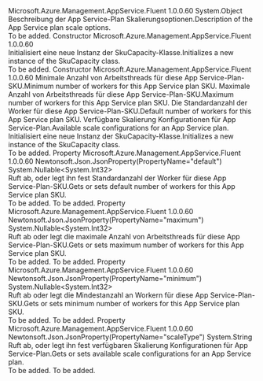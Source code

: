 <Type Name="SkuCapacity" FullName="Microsoft.Azure.Management.AppService.Fluent.Models.SkuCapacity">
  <TypeSignature Language="C#" Value="public class SkuCapacity" />
  <TypeSignature Language="ILAsm" Value=".class public auto ansi beforefieldinit SkuCapacity extends System.Object" />
  <TypeSignature Language="DocId" Value="T:Microsoft.Azure.Management.AppService.Fluent.Models.SkuCapacity" />
  <TypeSignature Language="VB.NET" Value="Public Class SkuCapacity" />
  <TypeSignature Language="F#" Value="type SkuCapacity = class" />
  <AssemblyInfo>
    <AssemblyName>Microsoft.Azure.Management.AppService.Fluent</AssemblyName>
    <AssemblyVersion>1.0.0.60</AssemblyVersion>
  </AssemblyInfo>
  <Base>
    <BaseTypeName>System.Object</BaseTypeName>
  </Base>
  <Interfaces />
  <Docs>
    <summary>
            <span data-ttu-id="50ab3-101">Beschreibung der App Service-Plan Skalierungsoptionen.</span><span class="sxs-lookup"><span data-stu-id="50ab3-101">Description of the App Service plan scale options.</span></span>
            </summary>
    <remarks>To be added.</remarks>
  </Docs>
  <Members>
    <Member MemberName=".ctor">
      <MemberSignature Language="C#" Value="public SkuCapacity ();" />
      <MemberSignature Language="ILAsm" Value=".method public hidebysig specialname rtspecialname instance void .ctor() cil managed" />
      <MemberSignature Language="DocId" Value="M:Microsoft.Azure.Management.AppService.Fluent.Models.SkuCapacity.#ctor" />
      <MemberSignature Language="VB.NET" Value="Public Sub New ()" />
      <MemberType>Constructor</MemberType>
      <AssemblyInfo>
        <AssemblyName>Microsoft.Azure.Management.AppService.Fluent</AssemblyName>
        <AssemblyVersion>1.0.0.60</AssemblyVersion>
      </AssemblyInfo>
      <Parameters />
      <Docs>
        <summary>
            <span data-ttu-id="50ab3-102">Initialisiert eine neue Instanz der SkuCapacity-Klasse.</span><span class="sxs-lookup"><span data-stu-id="50ab3-102">Initializes a new instance of the SkuCapacity class.</span></span>
            </summary>
        <remarks>To be added.</remarks>
      </Docs>
    </Member>
    <Member MemberName=".ctor">
      <MemberSignature Language="C#" Value="public SkuCapacity (Nullable&lt;int&gt; minimum = null, Nullable&lt;int&gt; maximum = null, Nullable&lt;int&gt; defaultProperty = null, string scaleType = null);" />
      <MemberSignature Language="ILAsm" Value=".method public hidebysig specialname rtspecialname instance void .ctor(valuetype System.Nullable`1&lt;int32&gt; minimum, valuetype System.Nullable`1&lt;int32&gt; maximum, valuetype System.Nullable`1&lt;int32&gt; defaultProperty, string scaleType) cil managed" />
      <MemberSignature Language="DocId" Value="M:Microsoft.Azure.Management.AppService.Fluent.Models.SkuCapacity.#ctor(System.Nullable{System.Int32},System.Nullable{System.Int32},System.Nullable{System.Int32},System.String)" />
      <MemberSignature Language="VB.NET" Value="Public Sub New (Optional minimum As Nullable(Of Integer) = null, Optional maximum As Nullable(Of Integer) = null, Optional defaultProperty As Nullable(Of Integer) = null, Optional scaleType As String = null)" />
      <MemberSignature Language="F#" Value="new Microsoft.Azure.Management.AppService.Fluent.Models.SkuCapacity : Nullable&lt;int&gt; * Nullable&lt;int&gt; * Nullable&lt;int&gt; * string -&gt; Microsoft.Azure.Management.AppService.Fluent.Models.SkuCapacity" Usage="new Microsoft.Azure.Management.AppService.Fluent.Models.SkuCapacity (minimum, maximum, defaultProperty, scaleType)" />
      <MemberType>Constructor</MemberType>
      <AssemblyInfo>
        <AssemblyName>Microsoft.Azure.Management.AppService.Fluent</AssemblyName>
        <AssemblyVersion>1.0.0.60</AssemblyVersion>
      </AssemblyInfo>
      <Parameters>
        <Parameter Name="minimum" Type="System.Nullable&lt;System.Int32&gt;" />
        <Parameter Name="maximum" Type="System.Nullable&lt;System.Int32&gt;" />
        <Parameter Name="defaultProperty" Type="System.Nullable&lt;System.Int32&gt;" />
        <Parameter Name="scaleType" Type="System.String" />
      </Parameters>
      <Docs>
        <param name="minimum"><span data-ttu-id="50ab3-103">Minimale Anzahl von Arbeitsthreads für diese App Service-Plan-SKU.</span><span class="sxs-lookup"><span data-stu-id="50ab3-103">Minimum number of workers for this App Service plan SKU.</span></span></param>
        <param name="maximum"><span data-ttu-id="50ab3-104">Maximale Anzahl von Arbeitsthreads für diese App Service-Plan-SKU.</span><span class="sxs-lookup"><span data-stu-id="50ab3-104">Maximum number of workers for this App Service plan SKU.</span></span></param>
        <param name="defaultProperty"><span data-ttu-id="50ab3-105">Die Standardanzahl der Worker für diese App Service-Plan-SKU.</span><span class="sxs-lookup"><span data-stu-id="50ab3-105">Default number of workers for this App Service plan SKU.</span></span></param>
        <param name="scaleType"><span data-ttu-id="50ab3-106">Verfügbare Skalierung Konfigurationen für App Service-Plan.</span><span class="sxs-lookup"><span data-stu-id="50ab3-106">Available scale configurations for an App Service plan.</span></span></param>
        <summary>
            <span data-ttu-id="50ab3-107">Initialisiert eine neue Instanz der SkuCapacity-Klasse.</span><span class="sxs-lookup"><span data-stu-id="50ab3-107">Initializes a new instance of the SkuCapacity class.</span></span>
            </summary>
        <remarks>To be added.</remarks>
      </Docs>
    </Member>
    <Member MemberName="DefaultProperty">
      <MemberSignature Language="C#" Value="public Nullable&lt;int&gt; DefaultProperty { get; set; }" />
      <MemberSignature Language="ILAsm" Value=".property instance valuetype System.Nullable`1&lt;int32&gt; DefaultProperty" />
      <MemberSignature Language="DocId" Value="P:Microsoft.Azure.Management.AppService.Fluent.Models.SkuCapacity.DefaultProperty" />
      <MemberSignature Language="VB.NET" Value="Public Property DefaultProperty As Nullable(Of Integer)" />
      <MemberSignature Language="F#" Value="member this.DefaultProperty : Nullable&lt;int&gt; with get, set" Usage="Microsoft.Azure.Management.AppService.Fluent.Models.SkuCapacity.DefaultProperty" />
      <MemberType>Property</MemberType>
      <AssemblyInfo>
        <AssemblyName>Microsoft.Azure.Management.AppService.Fluent</AssemblyName>
        <AssemblyVersion>1.0.0.60</AssemblyVersion>
      </AssemblyInfo>
      <Attributes>
        <Attribute>
          <AttributeName>Newtonsoft.Json.JsonProperty(PropertyName="default")</AttributeName>
        </Attribute>
      </Attributes>
      <ReturnValue>
        <ReturnType>System.Nullable&lt;System.Int32&gt;</ReturnType>
      </ReturnValue>
      <Docs>
        <summary>
            <span data-ttu-id="50ab3-108">Ruft ab, oder legt ihn fest Standardanzahl der Worker für diese App Service-Plan-SKU.</span><span class="sxs-lookup"><span data-stu-id="50ab3-108">Gets or sets default number of workers for this App Service plan SKU.</span></span>
            </summary>
        <value>To be added.</value>
        <remarks>To be added.</remarks>
      </Docs>
    </Member>
    <Member MemberName="Maximum">
      <MemberSignature Language="C#" Value="public Nullable&lt;int&gt; Maximum { get; set; }" />
      <MemberSignature Language="ILAsm" Value=".property instance valuetype System.Nullable`1&lt;int32&gt; Maximum" />
      <MemberSignature Language="DocId" Value="P:Microsoft.Azure.Management.AppService.Fluent.Models.SkuCapacity.Maximum" />
      <MemberSignature Language="VB.NET" Value="Public Property Maximum As Nullable(Of Integer)" />
      <MemberSignature Language="F#" Value="member this.Maximum : Nullable&lt;int&gt; with get, set" Usage="Microsoft.Azure.Management.AppService.Fluent.Models.SkuCapacity.Maximum" />
      <MemberType>Property</MemberType>
      <AssemblyInfo>
        <AssemblyName>Microsoft.Azure.Management.AppService.Fluent</AssemblyName>
        <AssemblyVersion>1.0.0.60</AssemblyVersion>
      </AssemblyInfo>
      <Attributes>
        <Attribute>
          <AttributeName>Newtonsoft.Json.JsonProperty(PropertyName="maximum")</AttributeName>
        </Attribute>
      </Attributes>
      <ReturnValue>
        <ReturnType>System.Nullable&lt;System.Int32&gt;</ReturnType>
      </ReturnValue>
      <Docs>
        <summary>
            <span data-ttu-id="50ab3-109">Ruft ab oder legt die maximale Anzahl von Arbeitsthreads für diese App Service-Plan-SKU.</span><span class="sxs-lookup"><span data-stu-id="50ab3-109">Gets or sets maximum number of workers for this App Service plan SKU.</span></span>
            </summary>
        <value>To be added.</value>
        <remarks>To be added.</remarks>
      </Docs>
    </Member>
    <Member MemberName="Minimum">
      <MemberSignature Language="C#" Value="public Nullable&lt;int&gt; Minimum { get; set; }" />
      <MemberSignature Language="ILAsm" Value=".property instance valuetype System.Nullable`1&lt;int32&gt; Minimum" />
      <MemberSignature Language="DocId" Value="P:Microsoft.Azure.Management.AppService.Fluent.Models.SkuCapacity.Minimum" />
      <MemberSignature Language="VB.NET" Value="Public Property Minimum As Nullable(Of Integer)" />
      <MemberSignature Language="F#" Value="member this.Minimum : Nullable&lt;int&gt; with get, set" Usage="Microsoft.Azure.Management.AppService.Fluent.Models.SkuCapacity.Minimum" />
      <MemberType>Property</MemberType>
      <AssemblyInfo>
        <AssemblyName>Microsoft.Azure.Management.AppService.Fluent</AssemblyName>
        <AssemblyVersion>1.0.0.60</AssemblyVersion>
      </AssemblyInfo>
      <Attributes>
        <Attribute>
          <AttributeName>Newtonsoft.Json.JsonProperty(PropertyName="minimum")</AttributeName>
        </Attribute>
      </Attributes>
      <ReturnValue>
        <ReturnType>System.Nullable&lt;System.Int32&gt;</ReturnType>
      </ReturnValue>
      <Docs>
        <summary>
            <span data-ttu-id="50ab3-110">Ruft ab oder legt die Mindestanzahl an Workern für diese App Service-Plan-SKU.</span><span class="sxs-lookup"><span data-stu-id="50ab3-110">Gets or sets minimum number of workers for this App Service plan SKU.</span></span>
            </summary>
        <value>To be added.</value>
        <remarks>To be added.</remarks>
      </Docs>
    </Member>
    <Member MemberName="ScaleType">
      <MemberSignature Language="C#" Value="public string ScaleType { get; set; }" />
      <MemberSignature Language="ILAsm" Value=".property instance string ScaleType" />
      <MemberSignature Language="DocId" Value="P:Microsoft.Azure.Management.AppService.Fluent.Models.SkuCapacity.ScaleType" />
      <MemberSignature Language="VB.NET" Value="Public Property ScaleType As String" />
      <MemberSignature Language="F#" Value="member this.ScaleType : string with get, set" Usage="Microsoft.Azure.Management.AppService.Fluent.Models.SkuCapacity.ScaleType" />
      <MemberType>Property</MemberType>
      <AssemblyInfo>
        <AssemblyName>Microsoft.Azure.Management.AppService.Fluent</AssemblyName>
        <AssemblyVersion>1.0.0.60</AssemblyVersion>
      </AssemblyInfo>
      <Attributes>
        <Attribute>
          <AttributeName>Newtonsoft.Json.JsonProperty(PropertyName="scaleType")</AttributeName>
        </Attribute>
      </Attributes>
      <ReturnValue>
        <ReturnType>System.String</ReturnType>
      </ReturnValue>
      <Docs>
        <summary>
            <span data-ttu-id="50ab3-111">Ruft ab, oder legt ihn fest verfügbaren Skalierung Konfigurationen für App Service-Plan.</span><span class="sxs-lookup"><span data-stu-id="50ab3-111">Gets or sets available scale configurations for an App Service plan.</span></span>
            </summary>
        <value>To be added.</value>
        <remarks>To be added.</remarks>
      </Docs>
    </Member>
  </Members>
</Type>